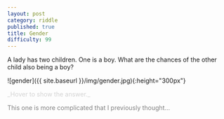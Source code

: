 ```yaml
---
layout: post
category: riddle
published: true
title: Gender
difficulty: 99
---
```

A lady has two children. One is a boy. What are the chances of the other child also being a boy?

![gender]({{ site.baseurl }}/img/gender.jpg){:height="300px"}

<div markdown="1" class='answer-title' style="color: lightgrey">_Hover to show the answer._
</div>
<div class='answer-wrapper'>
<div markdown="1" class='answer' style="color: grey">

This one is more complicated that I previously thought...

</div>
</div>

